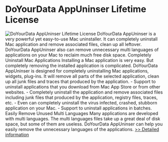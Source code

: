 # DoYourData AppUninser Lifetime License
![DoYourData AppUninser Lifetime License](https://mycommerce.akamaized.net/api/pimages/P300915334/BIG/300915334.PNG)
DoYourData AppUninser is a very powerful yet easy-to-use Mac uninstaller. It can completely uninstall Mac application and remove associated files, clean up all leftover. DoYourData AppUninser also can remove unnecessary multi languages of applications on your Mac to reclaim much free disk space. Completely Uninstall Mac Applications Installing a Mac application is very easy. But completely removing the installed application is complicated. DoYourData AppUninser is designed for completely uninstalling Mac applications, widgets, plug-ins. It will remove all parts of the selected application, clean up all junk files and traces that produced by the application. - Support to uninstall applications that you download from Mac App Store or from other websites. - Completely uninstall the application and remove associated files including junk files that produced by the application, registry files, traces, etc. - Even can completely uninstall the virus infected, crashed, stubborn application on your Mac. - Support to uninstall applications in batches. Easily Remove Unused Multi Languages Many applications are developed with multi languages. The multi languages files take up a great deal of disk space, but some of them are useless. DoYourData AppUninser can help you easily remove the unnecessary languages of the applications.
[>> Detailed information](https://secure.shareit.com/shareit/product.html?productid=300915334&affiliateid=200057808)